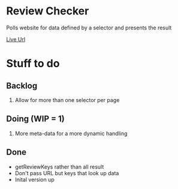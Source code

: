 # Review Checker
Polls website for data defined by a selector and presents the result

[Live Url](https://j0f1kw9je5.execute-api.us-east-1.amazonaws.com/latest)

# Stuff to do
## Backlog
1. Allow for more than one selector per page

## Doing (WIP = 1)
1. More meta-data for a more dynamic handling

## Done
* getReviewKeys rather than all result
* Don't pass URL but keys that look up data
* Inital version up